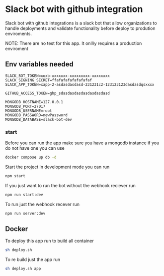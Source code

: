 # Slack bot with github integration

Slack bot with github integrations is a slack bot that allow organizations to handle deployments and validate functionality before deploy to prodution enviroments.

NOTE: There are no test for this app. It onlñy requires a production enviroment

## Env variables needed

```
SLACK_BOT_TOKEN=xoxb-xxxxxxx-xxxxxxxxx-xxxxxxxx
SLACK_SIGNING_SECRET=ffafafafafafafafaf
SLACK_APP_TOKEN=xapp-2-asdasdasdasd-231231c2-123123123dasdasdqsxxxx

GITHUB_ACCESS_TOKEN=ghp_sdasdasdasdasdasdasdasd

MONGODB_HOSTNAME=127.0.0.1
MONGODB_PORT=27017
MONGODB_USERNAME=root
MONGODB_PASSWORD=newPassword
MONGODB_DATABASE=slack-bot-dev
```

### start
Before you can run the app make sure you have a mongodb instance if you do not have one you can use 

```bash
docker compose up db -d
```

Start the project in development mode you can run

```bash
npm start
```

If you just want to run the bot without the webhook reciever run

```bash
npm run start:dev
```

To run just the webhook recever run 
```bash
npm run server:dev
```


## Docker
To deploy this app run to build all container

```bash
sh deploy.sh 
```

To re build just the app run 
```bash
sh deploy.sh app
```